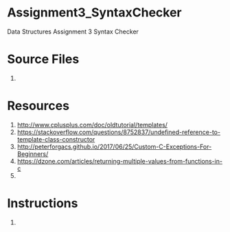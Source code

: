 # Assignment3_SyntaxChecker
Data Structures Assignment 3 Syntax Checker

# Source Files
1. 

# Resources
1. http://www.cplusplus.com/doc/oldtutorial/templates/
2. https://stackoverflow.com/questions/8752837/undefined-reference-to-template-class-constructor
3. http://peterforgacs.github.io/2017/06/25/Custom-C-Exceptions-For-Beginners/
4. https://dzone.com/articles/returning-multiple-values-from-functions-in-c
5. 

# Instructions
1. 